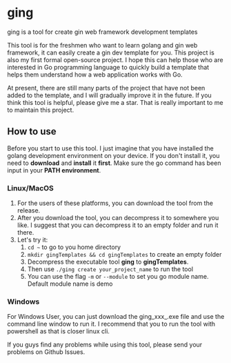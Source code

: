 # ging
ging is a tool for create gin web framework development templates

This tool is for the freshmen who want to learn golang and gin web framework, it can easily create a gin dev template for you.
This project is also my first formal open-source project. I hope this can help those who are interested in Go programming language
to quickly build a template that helps them understand how a web application works with Go.

At present, there are still many parts of the project that have not been added to the template, and I will gradually improve it in the future.
If you think this tool is helpful, please give me a star. That is really important to me to maintain this project.

## How to use
Before you start to use this tool. I just imagine that you have installed the golang development environment on your device.
If you don't install it, you need to **download** and **install** it **first**.
Make sure the go command has been input in your **PATH environment**.

### Linux/MacOS
1. For the users of these platforms, you can download the tool from the release.
2. After you download the tool, you can decompress it to somewhere you like. I suggest that you can decompress it to an empty folder and run it there.
3. Let's try it:
   1. `cd ~` to go to you home directory
   2. `mkdir gingTemplates && cd gingTemplates` to create an empty folder
   3. Decompress the executable tool **ging** to  **gingTemplates**.
   4. Then use `./ging create your_project_name` to run the tool
   5. You can use the flag `-m` or `--module` to set you go module name. Default module name is demo

### Windows
For Windows User, you can just download the ging_xxx_.exe file and use the command line window to run it.
I recommend that you to run the tool with powershell as that is closer linux cli.

If you guys find any problems while using this tool, please send your problems on Github Issues.